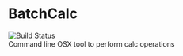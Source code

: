 # BatchCalc
[![Build Status](https://travis-ci.org/B0dz1o/BatchCalc.svg?branch=master)](https://travis-ci.org/B0dz1o/BatchCalc)   
Command line OSX tool to perform calc operations
